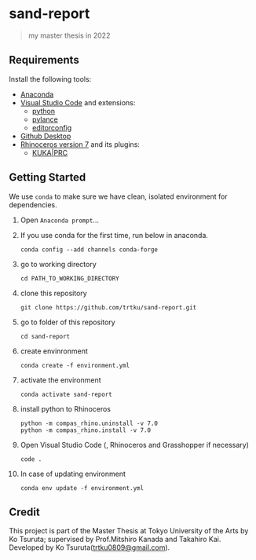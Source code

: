 # sand-report
> my master thesis in 2022

## Requirements

Install the following tools:

- [Anaconda](https://www.anaconda.com/products/individual)
- [Visual Studio Code](https://code.visualstudio.com/)
    and extensions:
    - [python](https://marketplace.visualstudio.com/items?itemName=ms-python.python)
    - [pylance](https://marketplace.visualstudio.com/items?itemName=ms-python.vscode-pylance)
    - [editorconfig](https://marketplace.visualstudio.com/items?itemName=EditorConfig.EditorConfig)
- [Github Desktop](https://desktop.github.com/)
- [Rhinoceros version 7](https://www.rhino3d.com/download)
    and its plugins:
    - [KUKA|PRC](https://www.robotsinarchitecture.org/kuka-prc)


## Getting Started

We use `conda` to make sure we have clean, isolated environment for dependencies.

1. Open `Anaconda prompt`...

1. If you use conda for the first time, run below in anaconda.
    ```
    conda config --add channels conda-forge
    ```

1. go to working directory
    ```
    cd PATH_TO_WORKING_DIRECTORY
    ```

1. clone this repository
    ```
    git clone https://github.com/trtku/sand-report.git
    ```

1. go to folder of this repository
    ```
    cd sand-report
    ```

1. create envinronment
    ```
    conda create -f environment.yml
    ```

1. activate the environment
    ```
    conda activate sand-report
    ```

1. install python to Rhinoceros
    ```
    python -m compas_rhino.uninstall -v 7.0
    python -m compas_rhino.install -v 7.0
    ```

1. Open Visual Studio Code (, Rhinoceros and Grasshopper if necessary)
    ```
    code .
    ```

1. In case of updating environment
    ```
    conda env update -f environment.yml
    ```

## Credit

This project is part of the Master Thesis at Tokyo University of the Arts by Ko Tsuruta; supervised by Prof.Mitshiro Kanada and Takahiro Kai.
Developed by Ko Tsuruta(<trtku0809@gmail.com>).